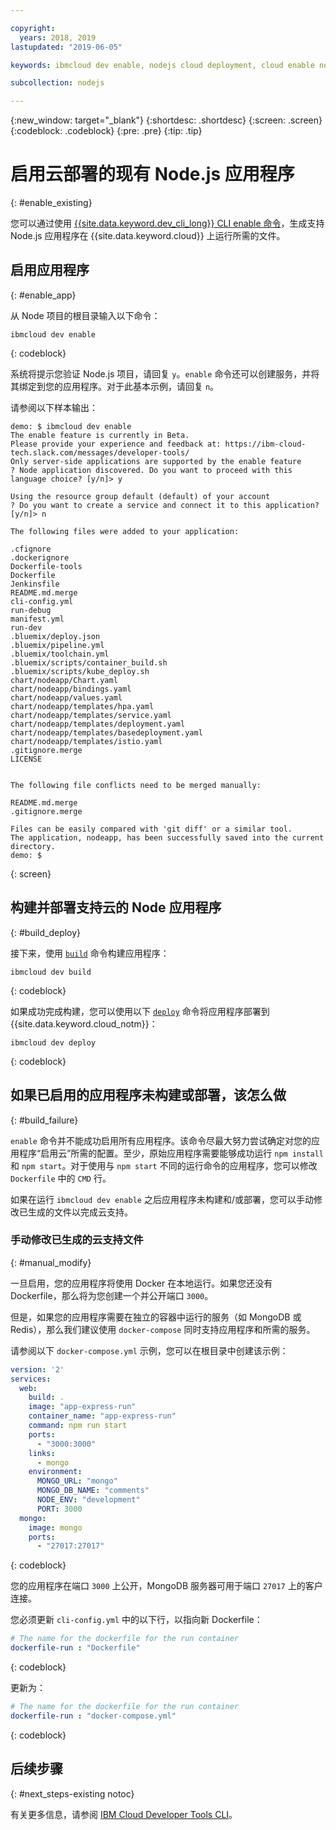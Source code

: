 ```yaml
---

copyright:
  years: 2018, 2019
lastupdated: "2019-06-05"

keywords: ibmcloud dev enable, nodejs cloud deployment, cloud enable nodejs, deploy nodejs, build nodejs cloud, nodejs debug

subcollection: nodejs

---
```


{:new_window: target="_blank"}
{:shortdesc: .shortdesc}
{:screen: .screen}
{:codeblock: .codeblock}
{:pre: .pre}
{:tip: .tip}

# 启用云部署的现有 Node.js 应用程序
{: #enable_existing}

您可以通过使用 [{{site.data.keyword.dev_cli_long}} CLI enable 命令](/docs/cli/idt?topic=cloud-cli-idt-cli#enable)，生成支持 Node.js 应用程序在 {{site.data.keyword.cloud}} 上运行所需的文件。

## 启用应用程序
{: #enable_app}

从 Node 项目的根目录输入以下命令：
```
ibmcloud dev enable
```
{: codeblock}

系统将提示您验证 Node.js 项目，请回复 `y`。`enable` 命令还可以创建服务，并将其绑定到您的应用程序。对于此基本示例，请回复 `n`。

请参阅以下样本输出：
```
demo: $ ibmcloud dev enable
The enable feature is currently in Beta.
Please provide your experience and feedback at: https://ibm-cloud-tech.slack.com/messages/developer-tools/
Only server-side applications are supported by the enable feature
? Node application discovered. Do you want to proceed with this language choice? [y/n]> y

Using the resource group default (default) of your account
? Do you want to create a service and connect it to this application? [y/n]> n
                                    
The following files were added to your application:

.cfignore
.dockerignore
Dockerfile-tools
Dockerfile
Jenkinsfile
README.md.merge
cli-config.yml
run-debug
manifest.yml
run-dev
.bluemix/deploy.json
.bluemix/pipeline.yml
.bluemix/toolchain.yml
.bluemix/scripts/container_build.sh
.bluemix/scripts/kube_deploy.sh
chart/nodeapp/Chart.yaml
chart/nodeapp/bindings.yaml
chart/nodeapp/values.yaml
chart/nodeapp/templates/hpa.yaml
chart/nodeapp/templates/service.yaml
chart/nodeapp/templates/deployment.yaml
chart/nodeapp/templates/basedeployment.yaml
chart/nodeapp/templates/istio.yaml
.gitignore.merge
LICENSE


The following file conflicts need to be merged manually:

README.md.merge
.gitignore.merge

Files can be easily compared with 'git diff' or a similar tool.
The application, nodeapp, has been successfully saved into the current directory.
demo: $
```
{: screen}

## 构建并部署支持云的 Node 应用程序
{: #build_deploy}

接下来，使用 [`build`](/docs/cli/idt?topic=cloud-cli-idt-cli#build) 命令构建应用程序：
```
ibmcloud dev build
```
{: codeblock}

如果成功完成构建，您可以使用以下 [`deploy`](/docs/cli/idt?topic=cloud-cli-idt-cli#deploy) 命令将应用程序部署到 {{site.data.keyword.cloud_notm}}：
```
ibmcloud dev deploy
```
{: codeblock}

## 如果已启用的应用程序未构建或部署，该怎么做
{: #build_failure}

`enable` 命令并不能成功启用所有应用程序。该命令尽最大努力尝试确定对您的应用程序“启用云”所需的配置。至少，原始应用程序需要能够成功运行 `npm install` 和 `npm start`。对于使用与 `npm start` 不同的运行命令的应用程序，您可以修改 `Dockerfile` 中的 `CMD` 行。

如果在运行 `ibmcloud dev enable` 之后应用程序未构建和/或部署，您可以手动修改已生成的文件以完成云支持。

### 手动修改已生成的云支持文件
{: #manual_modify}

一旦启用，您的应用程序将使用 Docker 在本地运行。如果您还没有 Dockerfile，那么将为您创建一个并公开端口 `3000`。

但是，如果您的应用程序需要在独立的容器中运行的服务（如 MongoDB 或 Redis），那么我们建议使用 `docker-compose` 同时支持应用程序和所需的服务。

请参阅以下 `docker-compose.yml` 示例，您可以在根目录中创建该示例：
```yaml
version: '2'
services:
  web:
    build: .
    image: "app-express-run"
    container_name: "app-express-run"
    command: npm run start
    ports:
      - "3000:3000"
    links:
      - mongo
    environment:
      MONGO_URL: "mongo"
      MONGO_DB_NAME: "comments"
      NODE_ENV: "development"
      PORT: 3000
  mongo:
    image: mongo
    ports:
      - "27017:27017" 
```
{: codeblock}

您的应用程序在端口 `3000` 上公开，MongoDB 服务器可用于端口 `27017` 上的客户连接。

您必须更新 `cli-config.yml` 中的以下行，以指向新 Dockerfile： 
```yaml
# The name for the dockerfile for the run container
dockerfile-run : "Dockerfile"
```
{: codeblock}

更新为：
```yaml
# The name for the dockerfile for the run container
dockerfile-run : "docker-compose.yml"
```
{: codeblock}

## 后续步骤
{: #next_steps-existing notoc}

有关更多信息，请参阅 [IBM Cloud Developer Tools CLI](/docs/cli/idt?topic=cloud-cli-idt-cli#idt-cli)。
